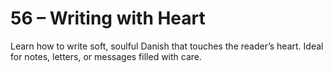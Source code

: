 # 56 – Writing with Heart

Learn how to write soft, soulful Danish that touches the reader’s heart. Ideal for notes, letters, or messages filled with care.